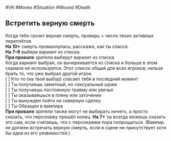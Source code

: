 #VK  #Moves #Situation #Wound #Death  
## Встретить верную смерть   
Когда тебе грозит верная смерть, проверь + число твоих  активных переплётов.   
**На 10+** смерть промахнулась; расскажи, как ты спасся.  
**На 7–9** выбери вариант из списка.  
**При провале** зрители выберут вариант из списка.  
Когда вариант выбран, он вычеркивается из списка и больше в этом сериале не используется. Этот список общий для  всех игроков; нельзя брать то, что уже выбрал другой игрок.   
  [ ] Кто-то (на твой выбор) спасает тебя в последний  момент   
  [ ] Ты получаешь заметный, но сексуальный шрам   
  [ ] Ты получаешь постоянную травму или увечье  
  [ ] Ты оказываешься в плену или заточении  
  [ ] Ты вынужден пойти на скверную сделку  
  [ ] Ты Обращен в вампира  
**При провале** зрители также могут не выбирать ничего,  а просто сказать, что персонажу пришёл конец. 
**На 7+** ты  всегда можешь сказать это сам, если считаешь, что с персонажем пора попрощаться. (Вампир не должен встречать  верную смерть, если в сцене не присутствует хотя бы одна  из его уязвимостей.) 